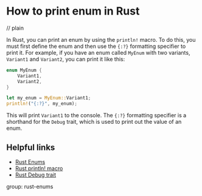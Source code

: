 # How to print enum in Rust
// plain

In Rust, you can print an enum by using the `println!` macro. To do this, you must first define the enum and then use the `{:?}` formatting specifier to print it. For example, if you have an enum called `MyEnum` with two variants, `Variant1` and `Variant2`, you can print it like this:
```rust
enum MyEnum {
    Variant1,
    Variant2,
}

let my_enum = MyEnum::Variant1;
println!("{:?}", my_enum);
```
This will print `Variant1` to the console. The `{:?}` formatting specifier is a shorthand for the `Debug` trait, which is used to print out the value of an enum.

## Helpful links
- [Rust Enums](https://doc.rust-lang.org/book/ch06-00-enums.html)
- [Rust println! macro](https://doc.rust-lang.org/std/macro.println.html)
- [Rust Debug trait](https://doc.rust-lang.org/std/fmt/trait.Debug.html)

group: rust-enums